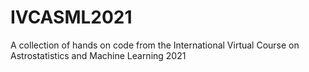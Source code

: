 # IVCASML2021
A collection of hands on code from the International Virtual Course on Astrostatistics and Machine Learning 2021